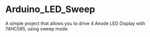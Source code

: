 # Arduino_LED_Sweep
A simple project that allows you to drive 4 Anode LED Display with 74HC595, using sweep mode.
